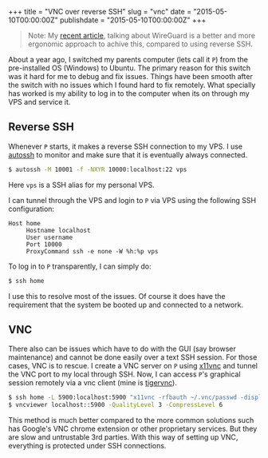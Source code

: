 +++
title = "VNC over reverse SSH"
slug = "vnc"
date = "2015-05-10T00:00:00Z"
publishdate = "2015-05-10T00:00:00Z"
+++

> Note: My [recent article](/jumper), talking about WireGuard is a
> better and more ergonomic approach to achive this, compared to using
> reverse SSH.

About a year ago, I switched my parents computer (lets call it `P`) from the
pre-installed OS (Windows) to Ubuntu. The primary reason for this switch was it
hard for me to debug and fix issues. Things have been smooth after the switch
with no issues which I found hard to fix remotely. What specially has worked is
my ability to log in to the computer when its on through my VPS and service it.

## Reverse SSH

Whenever `P` starts, it makes a reverse SSH connection to my VPS. I use
[autossh][autossh] to monitor and make sure that it is eventually always
connected.

```bash
$ autossh -M 10001 -f -NXYR 10000:localhost:22 vps
```

Here `vps` is a SSH alias for my personal VPS.

I can tunnel through the VPS and login to `P` via VPS using the following SSH
configuration:

```
Host home
     Hostname localhost
     User username
     Port 10000
     ProxyCommand ssh -e none -W %h:%p vps
```
To log in to `P` transparently, I can simply do:

```bash
$ ssh home
```

I use this to resolve most of the issues. Of course it does have the requirement
that the system be booted up and connected to a network.

## VNC

There also can be issues which have to do with the GUI (say browser maintenance)
and cannot be done easily over a text SSH session. For those cases, VNC is to
rescue. I create a VNC server on `P` using [x11vnc][x11vnc] and tunnel the VNC
port to my local through SSH. Now, I can access `P`'s graphical session remotely
via a vnc client (mine is [tigervnc][tigervnc]).


```bash
$ ssh home -L 5900:localhost:5900 "x11vnc -rfbauth ~/.vnc/passwd -display :0 -noxdamage"
$ vncviewer localhost::5900 -QualityLevel 3 -CompressLevel 6
```

This method is much better compared to the more common solutions such has
Google's VNC chrome extension or other proprietary services. But they are slow
and untrustable 3rd parties. With this way of setting up VNC, everything is
protected under SSH connections.

[x11vnc]: https://wiki.archlinux.org/index.php/X11vnc
[autossh]: https://www.archlinux.org/packages/community/x86_64/autossh/
[tigervnc]: https://www.archlinux.org/packages/community/x86_64/tigervnc/
